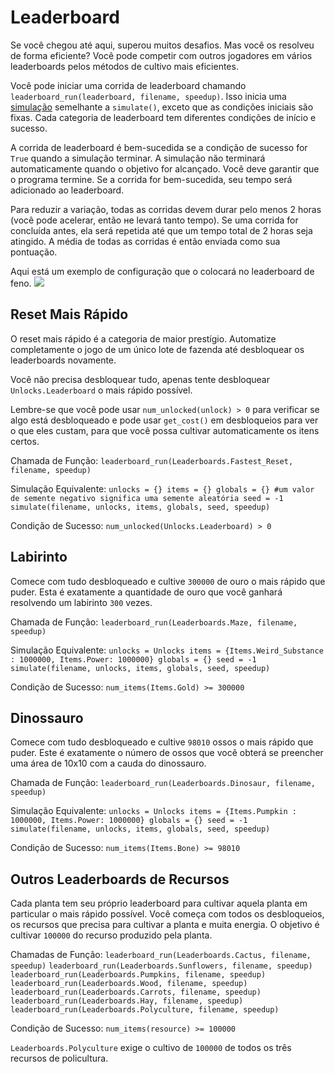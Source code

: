 # Leaderboard
Se você chegou até aqui, superou muitos desafios. Mas você os resolveu de forma eficiente? 
Você pode competir com outros jogadores em vários leaderboards pelos métodos de cultivo mais eficientes.

Você pode iniciar uma corrida de leaderboard chamando `leaderboard_run(leaderboard, filename, speedup)`.
Isso inicia uma [simulação](docs/unlocks/simulation.md) semelhante a `simulate()`, exceto que as condições iniciais são fixas. Cada categoria de leaderboard tem diferentes condições de início e sucesso.

A corrida de leaderboard é bem-sucedida se a condição de sucesso for `True` quando a simulação terminar. A simulação não terminará automaticamente quando o objetivo for alcançado. Você deve garantir que o programa termine.
Se a corrida for bem-sucedida, seu tempo será adicionado ao leaderboard.

Para reduzir a variação, todas as corridas devem durar pelo menos 2 horas (você pode acelerar, então не levará tanto tempo). Se uma corrida for concluída antes, ela será repetida até que um tempo total de 2 horas seja atingido. A média de todas as corridas é então enviada como sua pontuação.

Aqui está um exemplo de configuração que o colocará no leaderboard de feno.
![](LeaderboardSetup400)

## Reset Mais Rápido
O reset mais rápido é a categoria de maior prestígio. Automatize completamente o jogo de um único lote de fazenda até desbloquear os leaderboards novamente.

Você não precisa desbloquear tudo, apenas tente desbloquear `Unlocks.Leaderboard` o mais rápido possível.

Lembre-se que você pode usar `num_unlocked(unlock) > 0` para verificar se algo está desbloqueado e pode usar `get_cost()` em desbloqueios para ver o que eles custam, para que você possa cultivar automaticamente os itens certos.

Chamada de Função:
`leaderboard_run(Leaderboards.Fastest_Reset, filename, speedup)`

Simulação Equivalente:
`unlocks = {}
items = {}
globals = {}
#um valor de semente negativo significa uma semente aleatória
seed = -1
simulate(filename, unlocks, items, globals, seed, speedup)`

Condição de Sucesso:
`num_unlocked(Unlocks.Leaderboard) > 0`

## Labirinto
Comece com tudo desbloqueado e cultive `300000` de ouro o mais rápido que puder. Esta é exatamente a quantidade de ouro que você ganhará resolvendo um labirinto `300` vezes.

Chamada de Função:
`leaderboard_run(Leaderboards.Maze, filename, speedup)`

Simulação Equivalente:
`unlocks = Unlocks
items = {Items.Weird_Substance : 1000000, Items.Power: 1000000}
globals = {}
seed = -1
simulate(filename, unlocks, items, globals, seed, speedup)`

Condição de Sucesso:
`num_items(Items.Gold) >= 300000`

## Dinossauro
Comece com tudo desbloqueado e cultive `98010` ossos o mais rápido que puder. Este é exatamente o número de ossos que você obterá se preencher uma área de 10x10 com a cauda do dinossauro.

Chamada de Função:
`leaderboard_run(Leaderboards.Dinosaur, filename, speedup)`

Simulação Equivalente:
`unlocks = Unlocks
items = {Items.Pumpkin : 1000000, Items.Power: 1000000}
globals = {}
seed = -1
simulate(filename, unlocks, items, globals, seed, speedup)`

Condição de Sucesso:
`num_items(Items.Bone) >= 98010`

## Outros Leaderboards de Recursos
Cada planta tem seu próprio leaderboard para cultivar aquela planta em particular o mais rápido possível. Você começa com todos os desbloqueios, os recursos que precisa para cultivar a planta e muita energia. O objetivo é cultivar `100000` do recurso produzido pela planta.

Chamadas de Função:
`leaderboard_run(Leaderboards.Cactus, filename, speedup)`
`leaderboard_run(Leaderboards.Sunflowers, filename, speedup)`
`leaderboard_run(Leaderboards.Pumpkins, filename, speedup)`
`leaderboard_run(Leaderboards.Wood, filename, speedup)`
`leaderboard_run(Leaderboards.Carrots, filename, speedup)`
`leaderboard_run(Leaderboards.Hay, filename, speedup)`
`leaderboard_run(Leaderboards.Polyculture, filename, speedup)`

Condição de Sucesso:
`num_items(resource) >= 100000`

`Leaderboards.Polyculture` exige o cultivo de `100000` de todos os três recursos de policultura.